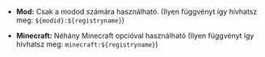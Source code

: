 * **Mod:** Csak a modod számára használható. (Ilyen függvényt így hívhatsz meg: `${modid}:${registryname}`)

* **Minecraft:** Néhány Minecraft opcióval használható (Ilyen függvényt így hívhatsz meg: `minecraft:${registryname}`)